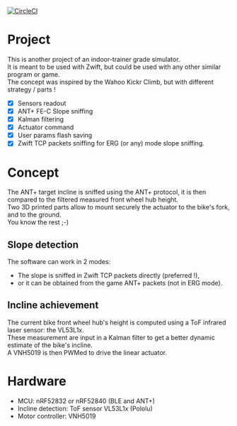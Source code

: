 [![CircleCI](https://circleci.com/gh/vincent290587/Climber/tree/master.svg?style=svg)](https://circleci.com/gh/vincent290587/Climber/tree/master)

# Project

This is another project of an indoor-trainer grade simulator.  
It is meant to be used with Zwift, but could be used with any other similar program or game.  
The concept was inspired by the Wahoo Kickr Climb, but with different strategy / parts !

- [x] Sensors readout
- [x] ANT+ FE-C Slope sniffing
- [x] Kalman filtering
- [x] Actuator command
- [x] User params flash saving
- [x] Zwift TCP packets sniffing for ERG (or any) mode slope sniffing.

# Concept

The ANT+ target incline is sniffed using the ANT+ protocol, it is then compared to the filtered measured front wheel hub height.  
Two 3D printed parts allow to mount securely the actuator to the bike's fork, and to the ground.  
You know the rest ;-)

## Slope detection

The software can work in 2 modes:  
- The slope is sniffed in Zwift TCP packets directly (preferred !),  
- or it can be obtained from the game ANT+ packets (not in ERG mode).


## Incline achievement

The current bike front wheel hub's height is computed using a ToF infrared laser sensor: the VL53L1x.  
These measurement are input in a Kalman filter to get a better dynamic estimate of the bike's incline.  
A VNH5019 is then PWMed to drive the linear actuator.

# Hardware

- MCU: nRF52832 or nRF52840 (BLE and ANT+)
- Incline detection: ToF sensor VL53L1x (Pololu)
- Motor controller: VNH5019